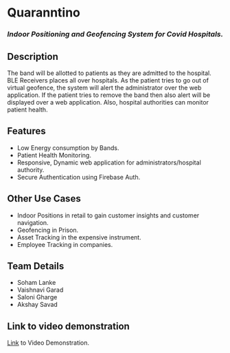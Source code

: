 # Quaranntino 
### _Indoor Positioning and Geofencing System for Covid Hospitals._

## Description
The band will be allotted to patients as they are admitted to the hospital. BLE Receivers places all over hospitals. As the patient tries to go out of virtual geofence, the system will alert the administrator over the web application. If the patient tries to remove the band then also alert will be displayed over a web application. Also, hospital authorities can monitor patient health.

## Features
 - Low Energy consumption by Bands.
 - Patient Health Monitoring.
 - Responsive, Dynamic web application for administrators/hospital authority.
 - Secure Authentication using Firebase Auth.

## Other Use Cases
 - Indoor Positions in retail to gain customer insights and customer navigation. 
 - Geofencing in Prison.
 - Asset Tracking in the expensive instrument.
 - Employee Tracking in companies.

## Team Details
 - Soham Lanke
 - Vaishnavi Garad
 - Saloni Gharge
 - Akshay Savad

## Link to video demonstration
 [Link] to Video Demonstration.
 
 [Link]:<https://drive.google.com/file/d/160gZcr180TRKczSrqd_pWByKI9iIcLon/view?usp=sharing>
